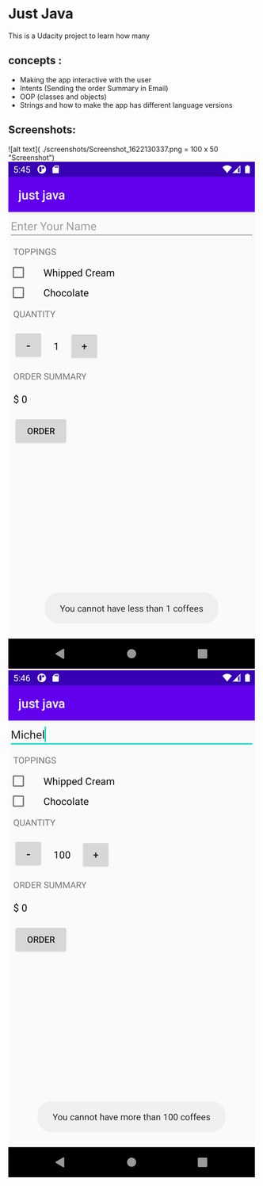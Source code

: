 Just Java
===================================

This is a Udacity project to learn how many 

concepts :
----------
- Making the app interactive with the user
- Intents (Sending the order Summary in Email)
- OOP (classes and objects)
- Strings and how to make the app has different language versions

Screenshots:
------------
![alt text]( ./screenshots/Screenshot_1622130337.png = 100 x 50 "Screenshot")  
![alt text]( ./screenshots/Screenshot_1622130356.png "Screenshot")
![alt text]( ./screenshots/Screenshot_1622130407.png "Screenshot")


 
